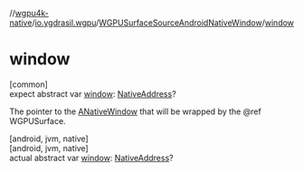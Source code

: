 //[wgpu4k-native](../../../index.md)/[io.ygdrasil.wgpu](../index.md)/[WGPUSurfaceSourceAndroidNativeWindow](index.md)/[window](window.md)

# window

[common]\
expect abstract var [window](window.md): [NativeAddress](../../ffi/-native-address/index.md)?

The pointer to the [ANativeWindow](https://developer.android.com/ndk/reference/group/a-native-window) that will be wrapped by the @ref WGPUSurface.

[android, jvm, native]\
[android, jvm, native]\
actual abstract var [window](window.md): [NativeAddress](../../ffi/-native-address/index.md)?